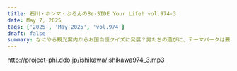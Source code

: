 ```yaml
---
title: 石川・ホンマ・ぶるんのBe-SIDE Your Life! vol.974-3
date: May 7, 2025
tags: ['2025', 'May 2025', 'vol.974']
draft: false
summary: なにやら観光案内からお国自慢クイズに発展？男たちの遊びに、テーマパークは要らない？アナタはどんな遊び場に誰と行くか？番組へお便りお待ちしています。
---
```


http://project-phi.ddo.jp/ishikawa/ishikawa974_3.mp3